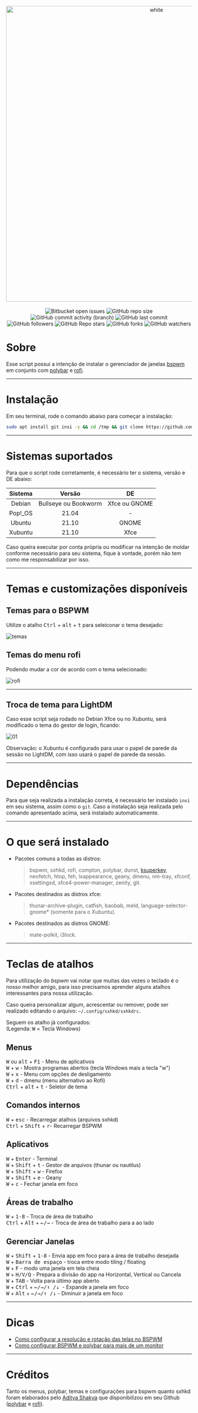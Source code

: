<p align="center">
<img width="800px" src="https://user-images.githubusercontent.com/84329097/142484787-00ed1394-3601-44d5-b1e4-446fd35fd37b.png" align="center" alt="white" /><br><br>
 
<img alt="Bitbucket open issues" src="https://img.shields.io/bitbucket/issues/thespation/dpux_bspwm">
<img alt="GitHub repo size" src="https://img.shields.io/github/repo-size/thespation/dpux_bspwm">
<img alt="GitHub commit activity (branch)" src="https://img.shields.io/github/commit-activity/y/thespation/dpux_bspwm">
<img alt="GitHub last commit" src="https://img.shields.io/github/last-commit/thespation/dpux_bspwm">
 
 <br>
 <img alt="GitHub followers" src="https://img.shields.io/github/followers/thespation?style=social">
 <img alt="GitHub Repo stars" src="https://img.shields.io/github/stars/thespation/dpux_bspwm?style=social">
 <img alt="GitHub forks" src="https://img.shields.io/github/forks/thespation/dpux_bspwm?style=social">
 <img alt="GitHub watchers" src="https://img.shields.io/github/watchers/thespation/dpux_bspwm?style=social">

 
</p>


# Sobre

Esse script possui a intenção de instalar o gerenciador de janelas [bspwm](https://github.com/baskerville/bspwm) em conjunto com [polybar](https://github.com/polybar/polybar) e [rofi](https://github.com/davatorium/rofi).

<hr>

# Instalação

Em seu terminal, rode o comando abaixo para começar a instalação:

```bash
sudo apt install git inxi -y && cd /tmp && git clone https://github.com/thespation/dpux_bspwm && chmod 755 dpux_bspwm/* -R && cd dpux_bspwm/ && ./instalar.sh
```
<hr>

# Sistemas suportados
Para que o script rode corretamente, é necessário ter o sistema, versão e DE abaixo:

|   Sistema   | Versão | DE |
| :-----------: | :-----------: | :-----------: |
|    Debian   | Bullseye ou Bookworm | Xfce ou GNOME |
|   Pop!_OS   |        21.04         | - |
|   Ubuntu    |        21.10         | GNOME |
|   Xubuntu   |        21.10         | Xfce |

 
Caso queira executar por conta própria ou modificar na intenção de moldar conforme necessário para seu sistema, fique à vontade, porém não tem como me responsabilizar por isso.

<hr>

# Temas e customizações disponíveis

## Temas para o BSPWM
Utilize o atalho <kbd>Ctrl</kbd> + <kbd>alt</kbd> + <kbd>t</kbd> para seleiconar o tema desejado:<br>

![temas](https://user-images.githubusercontent.com/84329097/141335499-8e8b4683-a1d0-4727-9c66-58f3e452f491.gif)

##

## Temas do menu rofi
 
Podendo mudar a cor de acordo com o tema selecionado:

![rofi](https://user-images.githubusercontent.com/84329097/141335969-4cc5440c-342c-431b-bd89-693efd947a4a.gif)

<hr>

## Troca de tema para LightDM

Caso esse script seja rodado no Debian Xfce ou no Xubuntu, será modificado o tema do gestor de login, ficando:

![01](https://user-images.githubusercontent.com/84329097/141336377-58b7b39c-62a2-430d-aad8-c7388b7ae75d.png)

Observação: o Xubuntu é configurado para usar o papel de parede da sessão no LightDM, com isso usará o papel de parede da sessão.

<hr>

# Dependências

Para que seja realizada a instalação correta, é necessário ter instalado `inxi` em seu sistema, assim como o `git`. Caso a instalação seja realizada pelo comando apresentado acima, será instalado automaticamente.

<hr>

# O que será instalado
* Pacotes comuns a todas as distros:

   > bspwm, sxhkd, rofi, compton, polybar, dunst, [ksuperkey](https://github.com/hanschen/ksuperkey), neofetch, htop, feh, lxappearance, geany, dmenu, nm-tray, xfconf, xsettingsd, xfce4-power-manager, zenity, git.

* Pacotes destinados as distros xfce:

   > thunar-archive-plugin, catfish, baobab, meld, language-selector-gnome* (somente para o Xubuntu).

* Pacotes destinados as distros GNOME:

   > mate-polkit, i3lock.

<hr>

# Teclas de atalhos</h2>
Para utilização do *bspwm* vai notar que muitas das vezes o teclado é o nosso melhor amigo, para isso precisamos aprender alguns atalhos interessantes para nossa utilização.

Caso queira personalizar algum, acrescentar ou remover, pode ser realizado editando o arquivo: `~/.config/sxhkd/sxhkdrc`.

Seguem os atalho já configurados:
<br>(Legenda: <kbd> W</kbd> = Tecla Windows)

## Menus
<kbd>W</kbd> ou <kbd>alt</kbd> + <kbd>F1</kbd> - Menu de aplicativos <br>
<kbd>W</kbd> + <kbd>w</kbd> - Mostra programas abertos (tecla Windows mais a tecla "w") <br>
<kbd>W</kbd> + <kbd>x</kbd> - Menu com opções de desligamento <br>
<kbd>W</kbd> + <kbd>d</kbd> - dmenu (menu alternativo ao Rofi) <br>
<kbd>Ctrl</kbd> + <kbd>alt</kbd> + <kbd>t</kbd> - Seletor de tema <br>

## Comandos internos
<kbd>W</kbd> + <kbd>esc</kbd> - Recarregar atalhos (arquivos sxhkd)<br>
<kbd>Ctrl</kbd> + <kbd>Shift</kbd> + <kbd>r</kbd>- Recarregar BSPWM<br>

## Aplicativos
<kbd>W</kbd> + <kbd>Enter</kbd> - Terminal <br>
<kbd>W</kbd> + <kbd>Shift</kbd> + <kbd>t</kbd> - Gestor de arquivos (thunar ou nautilus)<br>
<kbd>W</kbd> + <kbd>Shift</kbd> + <kbd>w</kbd> - Firefox<br>
<kbd>W</kbd> + <kbd>Shift</kbd> + <kbd>e</kbd> - Geany<br>
<kbd>W</kbd> + <kbd>c</kbd> - Fechar janela em foco <br>

## Áreas de trabalho
<kbd>W</kbd> + <kbd>1-8</kbd> - Troca de área de trabalho <br>
<kbd>Ctrl</kbd> + <kbd>Alt</kbd> + <kbd>←/→</kbd> - Troca de área de trabalho para a ao lado<br>

## Gerenciar Janelas
<kbd>W</kbd> + <kbd>Shift</kbd> + <kbd>1-8</kbd> - Envia app em foco para a área de trabalho desejada <br>
<kbd>W</kbd> + <kbd>Barra de espaço</kbd> - troca entre modo tiling / floating <br>
<kbd>W</kbd> + <kbd>F</kbd> - modo uma janela em tela cheia <br>
<kbd>W</kbd> + <kbd>H/V/Q</kbd> - Prepara a divisão do app na Horizontal, Vertical ou Cancela <br>
<kbd>W</kbd> + <kbd>TAB</kbd> - Volta para último app aberto <br>
<kbd>W</kbd> + <kbd>Ctrl</kbd> + <kbd>←/→/↑ /↓ </kbd> - Expande a janela em foco <br>
<kbd>W</kbd> + <kbd>Alt</kbd> + <kbd>←/→/↑ /↓</kbd> - Diminuir a janela em foco <br>

<hr>

# Dicas

* [Como configurar a resolução e rotação das telas no BSPWM](https://plus.diolinux.com.br/t/como-configurar-a-resolucao-e-rotacao-das-telas-no-bspwm/37957)
* [Como configurar BSPWM e polybar para mais de um monitor](https://plus.diolinux.com.br/t/como-configurar-bspwm-e-polybar-para-mais-de-um-monitor/35201)

<hr>

# Créditos
Tanto os menus, polybar, temas e configurações para bspwm quanto sxhkd foram elaborados pelo [Aditya Shakya](https://github.com/adi1090x) que disponibilizou em seu Github ([polybar](https://github.com/adi1090x/polybar-themes) e [rofi](https://github.com/adi1090x/rofi)).


